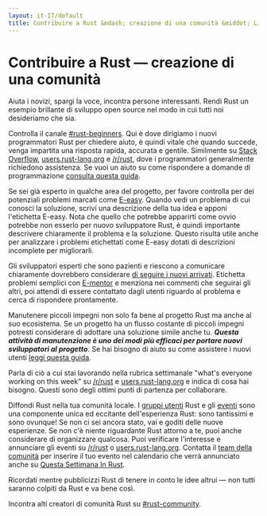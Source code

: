 ```yaml
---
layout: it-IT/default
title: Contribuire a Rust &mdash; creazione di una comunità &middot; Linguaggio di programmazione Rust
---
```


# Contribuire a Rust &mdash; creazione di una comunità

Aiuta i novizi, spargi la voce, incontra persone interessanti.
Rendi Rust un esempio brillante di sviluppo open source nel 
modo in cui tutti noi desideriamo che sia.

Controlla il canale [#rust-beginners].
Qui è dove dirigiamo i nuovi programmatori Rust per chiedere aiuto,
è quindi vitale che quando succede, venga impartita una risposta
rapida, accurata e gentile.
Similmente su [Stack Overflow], [users.rust-lang.org] e [/r/rust],
dove i programmatori generalmente richiedono assistenza.
Se vuoi un aiuto su come rispondere a domande di programmazione
[consulta questa guida][helpful].

Se sei già esperto in qualche area del progetto, per favore controlla
per dei potenziali problemi marcati come [E-easy].
Quando vedi un problema di cui conosci la soluzione, scrivi una descrizione
della tua idea e apponi l'etichetta E-easy.
Nota che quello che potrebbe apparirti come ovvio potrebbe non esserlo
per nuovo sviluppatore Rust, è quindi importante descrivere chiaramente
il problema e la soluzione.
Questo risulta utile anche per analizzare i problemi etichettati come E-easy 
dotati di descrizioni incomplete per migliorarli.

Gli sviluppatori esperti che sono pazienti e riescono a comunicare chiaramente
dovrebbero considerare [di seguire i nuovi arrivati][mentor].
Etichetta problemi semplici con [E-mentor] e menziona nei commenti che
seguirai gli altri, poi attendi di essere contattato dagli utenti
riguardo al problema e cerca di rispondere prontamente.

Manutenere piccoli impegni non solo fa bene al progetto Rust ma 
anche al suo ecosistema.
Se un progetto ha un flusso costante di piccoli impegni potresti considerare
di adottare una soluzione simile anche tu.
***Questa attività di manutenzione è uno dei modi più efficaci per portare
nuovi sviluppatori al progetto***. Se hai bisogno di aiuto su come 
assistere i nuovi utenti [leggi questa guida][mentor-guide].

Parla di ciò a cui stai lavorando nella rubrica settimanale
"what's everyone working on this week" su [/r/rust] e [users.rust-lang.org] e
indica di cosa hai bisogno.
Questi sono degli ottimi punti di partenza per collaborare.

Diffondi Rust nella tua comunità locale. I [gruppi utenti][user groups] Rust e 
gli [eventi][events] sono una componente unica ed eccitante dell'esperienza Rust:
sono tantissimi e sono ovunque!
Se non ci sei ancora stato, vai e goditi delle nuove esperienze.
Se non c'è niente riguardante Rust attorno a te, puoi anche considerare di 
organizzare qualcosa. Puoi verificare l'interesse e annunciare gli eventi 
su [/r/rust] o [users.rust-lang.org]. Contatta il [team della comunità][community team]
per inserire il tuo evento nel calendario che verrà annunciato anche su 
[Questa Settimana In Rust][This Week in Rust].

Ricordati mentre pubblicizzi Rust di tenere in conto le idee altrui &mdash;
non tutti saranno colpiti da Rust e va bene così.

Incontra alti creatori di comunità Rust su [#rust-community].

<!--
Other ideas:
TWIR, podcasts.

experience reports
conf talks

Conduct training on Rust. (link to training material).
-->

[#rust-beginners]: https://client00.chat.mibbit.com/?server=irc.mozilla.org&channel=%23rust-beginners
[#rust-community]: https://client00.chat.mibbit.com/?server=irc.mozilla.org&channel=%23rust-community
[/r/rust]: https://reddit.com/r/rust
[E-easy]: https://github.com/rust-lang/rust/issues?q=is%3Aopen+is%3Aissue+label%3AE-easy
[E-mentor]: https://github.com/rust-lang/rust/issues?q=is%3Aopen+is%3Aissue+label%3AE-easy+label%3AE-mentor
[Stack Overflow]: https://stackoverflow.com/questions/tagged/rust
[This Week in Rust]: https://this-week-in-rust.org
[community team]: it-IT/team.html#Community
[events]: https://www.google.com/calendar/embed?src=apd9vmbc22egenmtu5l6c5jbfc@group.calendar.google.com
[helpful]: https://codeblog.jonskeet.uk/2009/02/17/answering-technical-questions-helpfully/
[mentor]: https://users.rust-lang.org/t/mentoring-newcomers-to-the-rust-ecosystem/3088
[mentor-guide]: https://manishearth.github.io/blog/2016/01/03/making-your-open-source-project-newcomer-friendly/
[user groups]: user-groups.html
[users.rust-lang.org]: https://users.rust-lang.org
